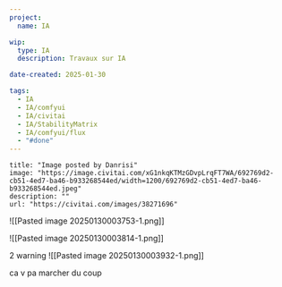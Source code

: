 ```yaml
---
project:
  name: IA

wip:
  type: IA
  description: Travaux sur IA

date-created: 2025-01-30

tags:
  - IA
  - IA/comfyui
  - IA/civitai
  - IA/StabilityMatrix
  - IA/comfyui/flux
  - "#done"
---
```


```embed
title: "Image posted by Danrisi"
image: "https://image.civitai.com/xG1nkqKTMzGDvpLrqFT7WA/692769d2-cb51-4ed7-ba46-b933268544ed/width=1200/692769d2-cb51-4ed7-ba46-b933268544ed.jpeg"
description: ""
url: "https://civitai.com/images/38271696"
```


![[Pasted image 20250130003753-1.png]]

![[Pasted image 20250130003814-1.png]]

2 warning
![[Pasted image 20250130003932-1.png]]

ca v pa marcher du coup

